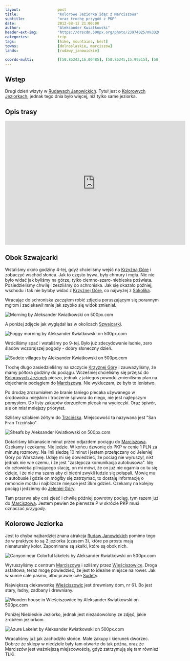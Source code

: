 ```yaml
---
layout:                 post
title:                  "Kolorowe Jeziorka idąc z Marciszowa"
subtitle:               "oraz trochę przygód z PKP"
date:                   2012-08-12 21:00:00
author:                 "Aleksander Kwiatkowski"
header-ext-img:         "https://drscdn.500px.org/photo/23974025/m%3D2048/ae3e7c8b21dabc52db3613217e155890"
categories:             trip
tags:                   [hike, mountains, best]
towns:                  [dolnoslaskie, marciszow]
lands:                  [rudawy_janowickie]

coords-multi:           [[50.85242,16.00485], [50.85345,15.99515], [50.83697,15.97112], [50.81984,15.97446]]
---
```


[wiki-rudawy]:          https://pl.wikipedia.org/wiki/Rudawy_Janowickie
[wiki-janowice]:        https://pl.wikipedia.org/wiki/Janowice_Wielkie
[wiki-bolczow]:         https://pl.wikipedia.org/wiki/Zamek_Bolcz%C3%B3w
[wiki-karpnicka]:       https://pl.wikipedia.org/wiki/Prze%C5%82%C4%99cz_Karpnicka
[wiki-szwajcarka]:      https://pl.wikipedia.org/wiki/Szwajcarka

[wiki-krzyzna]:         https://pl.wikipedia.org/wiki/Krzy%C5%BCna_G%C3%B3ra
[wiki-kolorowe]:        https://pl.wikipedia.org/wiki/Kolorowe_jeziorka
[wiki-sokolik]:         https://pl.wikipedia.org/wiki/Sokolik
[wiki-trzcinsko]:       https://pl.wikipedia.org/wiki/Marcisz%C3%B3w
[wiki-marciszow]:       https://pl.wikipedia.org/wiki/Trzci%C5%84sko
[wiki-jelenia]:         https://pl.wikipedia.org/wiki/Jelenia_G%C3%B3ra
[wiki-wiesciszowice]:   https://pl.wikipedia.org/wiki/Wie%C5%9Bciszowice
[wiki-sudety]:          https://pl.wikipedia.org/wiki/Sudety

[szwajcarka]:           http://schronisko-szwajcarka.pl/

Wstęp
-----

Drugi dzień wizyty w [Rudawach Janowickich][wiki-rudawy]. Tytuł jest o [Kolorowych Jeziorkach][wiki-kolorowe],
jednak tego dnia było więcej, niż tylko same jeziorka.

Opis trasy
----------

<iframe height='405' width='590' frameborder='0' allowtransparency='true' scrolling='no' src='https://www.strava.com/activities/167091755/embed/342c80e847776830ad3a2fdecbf3dea88cd8b292'></iframe>

Obok Szwajcarki
---------------

Wstaliśmy około godziny 4-tej, gdyż chcieliśmy wejść na [Krzyżną Górę][wiki-krzyzna] i zobaczyć wschód słońca.
Jak to często bywa, były chmury i mgła. Nic nie było widać jak byliśmy na górze, tylko ciemno-szaro-niebieska
poświata. Posiedzieliśmy chwilę i zeszliśmy do schroniska. Jak się okazało później, wschodu i tak nie byłoby
widać z [Krzyżnej Górę][wiki-krzyzna], co najwyżej z [Sokolika][wiki-sokolik].

Wracając do schroniska zacząłem robić zdjęcia poruszającym się porannym mgłom i zaciekawił mnie jak
szybko się widok zmieniał.

<div class='pixels-photo'>
  <p>
    <img src='https://drscdn.500px.org/photo/28531955/m%3D900/5a85d10c43aac9117a79bc03182100f7' alt='Morning by Aleksander Kwiatkowski on 500px.com'>
  </p>
  <a href='https://500px.com/photo/28531955/morning-by-aleksander-kwiatkowski' alt='Morning by Aleksander Kwiatkowski on 500px.com'></a>
</div>
<script type='text/javascript' src='https://500px.com/embed.js'></script>

A poniżej zdjęcie jak wyglądał las w okolicach [Szwajcarki][wiki-szwajcarka].

<div class='pixels-photo'>
  <p>
    <img src='https://drscdn.500px.org/photo/23973701/m%3D900/7a7d25bf134f7633f71f721f2350d66d' alt='Foggy morning by Aleksander Kwiatkowski on 500px.com'>
  </p>
  <a href='https://500px.com/photo/23973701/foggy-morning-by-aleksander-kwiatkowski' alt='Foggy morning by Aleksander Kwiatkowski on 500px.com'></a>
</div>
<script type='text/javascript' src='https://500px.com/embed.js'></script>

Wróciliśmy spać i wstaliśmy po 9-tej. Było już zdecydowanie ładnie, zero śladów wczorajszej pogody -
dobry słoneczny dzień.

<div class='pixels-photo'>
  <p>
    <img src='https://drscdn.500px.org/photo/28534307/m%3D900/9a5c690b26a31a6e8de2f274a46e4ac1' alt='Sudete villages by Aleksander Kwiatkowski on 500px.com'>
  </p>
  <a href='https://500px.com/photo/28534307/sudete-villages-by-aleksander-kwiatkowski' alt='Sudete villages by Aleksander Kwiatkowski on 500px.com'></a>
</div>
<script type='text/javascript' src='https://500px.com/embed.js'></script>

Trochę długo zasiedzieliśmy na szczycie [Krzyżnej Góry][wiki-krzyzna] i zauważyliśmy, że mamy półtora godziny do pociągu.
Wcześniej chcieliśmy się przejść do [Kolorowych Jeziorek][wiki-kolorowe] pieszo, jednak z jakiegoś
powodu zmieniliśmy plan na dojechanie pociągiem do [Marciszowa][wiki-marciszow]. Nie wykluczam, że było to
lenistwo.

Po drodzę zrozumiałem że branie taniego plecaka używanego w środowisku miejskim i troczenie śpiwora do niego,
nie jest najlepszym pomysłem. Do listy zakupów dorzuciłem plecak na wycieczki. Oraz śpiwór, ale on miał mniejszy priorytet.

Szliśmy szlakiem żółtym do [Trzcińska][wiki-trzcinsko]. Miejscowość ta nazywana jest "San Fran Trzcińsko".

<div class='pixels-photo'>
  <p>
    <img src='https://drscdn.500px.org/photo/28571655/m%3D900/3cae13cb1b4fab003e47515009e78a6e' alt='Sheafs by Aleksander Kwiatkowski on 500px.com'>
  </p>
  <a href='https://500px.com/photo/28571655/sheafs-by-aleksander-kwiatkowski' alt='Sheafs by Aleksander Kwiatkowski on 500px.com'></a>
</div>
<script type='text/javascript' src='https://500px.com/embed.js'></script>

Dotarliśmy kilkanaście minut przed odjazdem pociągu do [Marciszowa][wiki-marciszow]. Czekamy i czekamy. Nie jedzie.
W końcu dzwonię do PKP w cenie 1 PLN za minutę rozmowy. Na linii siedzę 10 minut i jestem przełączany od
Jeleniej Góry po Warszawę. Udaję mi się dowiedzieć, że pociag nie wyruszył, nikt jednak nie wie czemu, i że
jest "zastępcza komunikacja autobusowa". Idę do człowieka pilnującego stację, on mi mówi, że on już nie ogarnia
co tu się dzieje, i że nie ma szans aby ci biedni zwykli ludzie się połapali. Mówię mu o autobusie i gdzie on mógłby się
zatrzymać, to dostaję informację o remoncie mostu i najbliższe miejsce jest 3km gdzieś. Czekamy na kolejny pociąg
i jedziemy do [Jeleniej Góry][wiki-jelenia].

Tam przerwa aby coś zjeść i chwilę później powrotny pociąg, tym razem już do [Marciszowa][wiki-marciszow]. Jestem
pewien że pierwsze P w skrócie PKP musi oznaczać *przygodę*.

Kolorowe Jeziorka
-----------------

Jest to chyba najbardziej znana atrakcja [Rudaw Janowickich][wiki-rudawy] pomimo tego że w praktyce to są
2 jeziorka (czasem 3), które po prostu mają nienaturalny kolor. Zapominane są skałki, które są obok nich.

<div class='pixels-photo'>
  <p>
    <img src='https://drscdn.500px.org/photo/28370503/m%3D900/1c858f2668f268d404828f0794b062ee' alt='Canyon near Colorful lakelets by Aleksander Kwiatkowski on 500px.com'>
  </p>
  <a href='https://500px.com/photo/28370503/canyon-near-colorful-lakelets-by-aleksander-kwiatkowski' alt='Canyon near Colorful lakelets by Aleksander Kwiatkowski on 500px.com'></a>
</div>
<script type='text/javascript' src='https://500px.com/embed.js'></script>

Wyruszyliśmy z centrum [Marciszowa][wiki-marciszow] i szliśmy przez [Wieściszowice][wiki-wiesciszowice].
Droga asfaltowa, teraz mogę powiedzieć, że jest to idealne miejsce na rower. Jak w sumie całe pasmo, albo prawie
całe [Sudety][wiki-sudety].

Największą ciekawostką [Wieściszowic][wiki-wiesciszowice] jest drewniany dom, nr 61. Bo jest stary, ładny,
zadbany i drewniany.

<div class='pixels-photo'>
  <p>
    <img src='https://drscdn.500px.org/photo/23973831/m%3D900/30e6173445c56f66082a9c3b7237f7b6' alt='Wooden house in Wieściszowice by Aleksander Kwiatkowski on 500px.com'>
  </p>
  <a href='https://500px.com/photo/23973831/wooden-house-in-wie%C5%9Bciszowice-by-aleksander-kwiatkowski' alt='Wooden house in Wieściszowice by Aleksander Kwiatkowski on 500px.com'></a>
</div>
<script type='text/javascript' src='https://500px.com/embed.js'></script>

Poniżej Niebieskie Jeziorko, jednak jest niezadowolony ze zdjęć, jakie zrobiłem jeziorkom.

<div class='pixels-photo'>
  <p>
    <img src='https://drscdn.500px.org/photo/23974025/m%3D900/26697b4a9426eb5fc2aa202fc61e5101' alt='Azure Lakelet by Aleksander Kwiatkowski on 500px.com'>
  </p>
  <a href='https://500px.com/photo/23974025/azure-lakelet-by-aleksander-kwiatkowski' alt='Azure Lakelet by Aleksander Kwiatkowski on 500px.com'></a>
</div>
<script type='text/javascript' src='https://500px.com/embed.js'></script>

Wracaliśmy już jak zachodziło słońce. Małe zakupy i kierunek dworzec. Dobrze że sklepy w niedziele były
tam otwarte do tak późna, oraz że Marciszów jest ważniejszą miejscowością, gdyż zatrzymują się tam
również TLKi.

